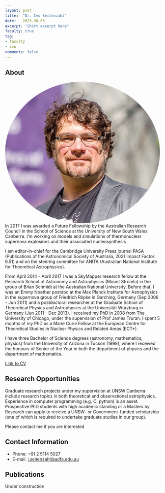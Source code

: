 ```yaml
---
layout: post
title:  "Dr. Ivo Seitenzahl"
date:   2023-08-03
excerpt: "Short excerpt here"
faculty: true
tag:
- faculty
- ivo
comments: false
---
```


## About
<img src="/assets/img/IvoSeitenzahl.jpg" style="float: left; border-radius: 50%" />
In 2017 I was awarded a Future Fellowship by the Australian Research Council in the School of Science at the University of New South Wales Canberra. I’m working on models and simulations of thermonuclear supernova explosions and their associated nucleosynthesis

I am editor-in-chief for the Cambridge University Press journal PASA (Publications of the Astronomical Society of Australia, 2021 Impact Factor: 6.51) and on the steering committee for ANITA (Australian National Institute for Theoretical Astrophysics).

From April 2014 - April 2017 I was a SkyMapper research fellow at the Research School of Astronomy and Astrophysics (Mount Stromlo) in the group of Brian Schmidt at the Australian National University. 
Before that, I was an Emmy Noether postdoc at the Max Planck Institute for Astrophysics in the supernova group of Friedrich Röpke in Garching, Germany (Sep 2008 - Jun 2011) and a postdoctoral researcher at the Graduate School of Theoretical Physics and Astrophysics at the Universität Würzburg in Germany (Jun 2011 - Dec 2013).
I received my PhD in 2008 from The University of Chicago, under the supervision of Prof James Truran. I spent 5 months of my PhD as a Marie Curie Fellow at the European Centre for Theoretical Studies in Nuclear Physics and Related Areas (ECT*).


I have three Bachelor of Science degrees (astronomy, mathematics, physics) from the University of Arizona in Tucson (1998), where I received the honours of Senior of the Year in both the department of physics and the department of mathematics. 

[Link to CV](/)

## Research Opportunities
Graduate research projects under my supervision at UNSW Canberra include research topics in both theoretical and observational astrophysics. Experience in computer programming (e.g. C, python) is an asset. Prospective PhD students with high academic standing or a Masters by Research can apply to receive a UNSW- or Government-funded scholarship (one of which is required to undertake graduate studies in our group).

Please contact me if you are interested


## Contact Information

 - Phone: +61 2 5114 5027
 - E-mail: [i.seitenzahl@adfa.edu.au](mailto:i.seitenzahl@adfa.edu.au)

## Publications

Under construction